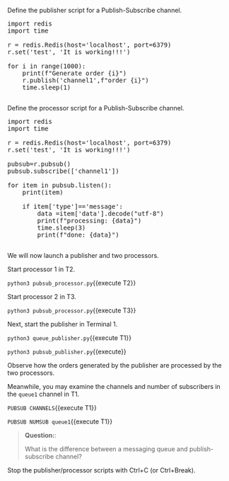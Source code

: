 

Define the publisher script for a Publish-Subscribe channel.

<pre class="file" data-filename="pubsub_publisher.py" data-target="replace">
import redis
import time

r = redis.Redis(host='localhost', port=6379)
r.set('test', 'It is working!!!')

for i in range(1000):
    print(f"Generate order {i}")
    r.publish('channel1',f"order {i}")
    time.sleep(1)

</pre>

Define the processor script for a Publish-Subscribe channel.

<pre class="file" data-filename="pubsub_processor.py" data-target="replace">
import redis
import time

r = redis.Redis(host='localhost', port=6379)
r.set('test', 'It is working!!!')

pubsub=r.pubsub()
pubsub.subscribe(['channel1'])

for item in pubsub.listen():
    print(item)
    
    if item['type']=='message':
        data =item['data'].decode("utf-8") 
        print(f"processing: {data}")
        time.sleep(3)
        print(f"done: {data}")
  
</pre>


We will now launch a publisher and two processors.



Start processor 1 in T2.

`python3 pubsub_processor.py`{{execute T2}}

Start processor 2 in T3.

`python3 pubsub_processor.py`{{execute T3}}


Next, start the publisher in Terminal 1.

`python3 queue_publisher.py`{{execute T1}}


`python3 pubsub_publisher.py`{{execute}}


Observe how the orders generated by the publisher are processed by the two processors.



Meanwhile, you may examine the channels and number of subscribers in the `queue1` channel in T1.

`PUBSUB CHANNELS`{{execute T1}}

`PUBSUB NUMSUB queue1`{{execute T1}}


> **Question:**:
>
> What is the difference between a messaging queue and publish-subscribe channel?
>

Stop the publisher/processor scripts with Ctrl+C (or Ctrl+Break).

